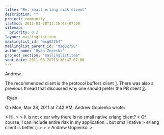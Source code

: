 ```yaml
---
title: "Re: small erlang riak client"
description: ""
project: community
lastmod: 2011-03-28T13:36:47-07:00
sitemap:
  priority: 0.2
layout: mailinglistitem
mailinglist_id: "msg02764"
mailinglist_parent_id: "msg02758"
author_name: "Ryan Zezeski"
project_section: "mailinglistitem"
sent_date: 2011-03-28T13:36:47-07:00
---
```



Andrew,

The recommended client is the protocol buffers client [1]. There was also a
previous thread that discussed why one should prefer the PB client [2].

-Ryan

[1]: https://github.com/basho/riak-erlang-client/

[2]:
http://lists.basho.com/pipermail/riak-users\\_lists.basho.com/2011-January/002906.html

On Mon, Mar 28, 2011 at 7:42 AM, Andrew Gopienko  wrote:

&gt; Hi.
&gt;
&gt; It is not clear why there is no small native erlang client?
&gt; Of course, I can include entire riak in my application... but small native
&gt; erlang client is better :)
&gt;
&gt;
&gt; Andrew Gopienko.
&gt;

